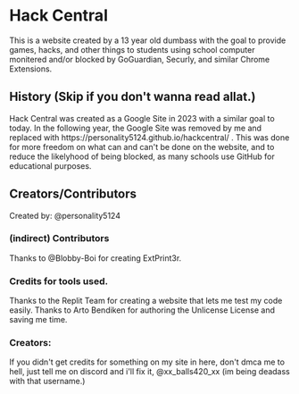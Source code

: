 <h1>Hack Central</h1>
This is a website created by a 13 year old dumbass with the goal to provide games, hacks, and other things to students using school computer monitered and/or blocked by GoGuardian, Securly, and similar Chrome Extensions.
<h2>History (Skip if you don't wanna read allat.)</h2>
Hack Central was created as a Google Site in 2023 with a similar goal to today. In the following year, the Google Site was removed by me and replaced with https://personality5124.github.io/hackcentral/ . This was done for more freedom on what can and can't be done on the website, and to reduce the likelyhood of being blocked, as many schools use GitHub for educational purposes.
<h2>Creators/Contributors</h2>
Created by: @personality5124

<h3>(indirect) Contributors</h3>
Thanks to @Blobby-Boi for creating ExtPrint3r.

<h3>Credits for tools used.</h3>
Thanks to the Replit Team for creating a website that lets me test my code easily.
Thanks to Arto Bendiken for authoring the Unlicense License and saving me time.

<h3>Creators:</h3>
<p>If you didn't get credits for something on my site in here, don't dmca me to hell, just tell me on discord and i'll fix it, @xx_balls420_xx (im being deadass with that username.)</p>
